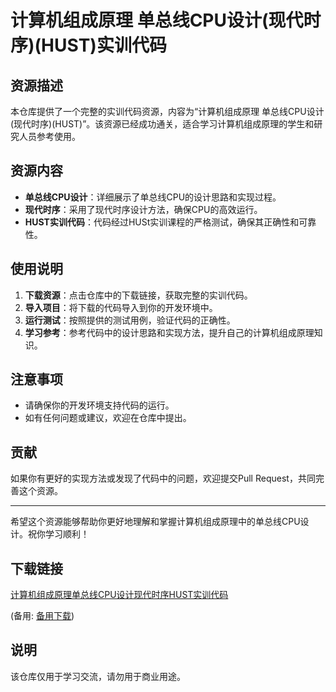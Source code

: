 # 计算机组成原理 单总线CPU设计(现代时序)(HUST)实训代码

## 资源描述

本仓库提供了一个完整的实训代码资源，内容为“计算机组成原理 单总线CPU设计(现代时序)(HUST)”。该资源已经成功通关，适合学习计算机组成原理的学生和研究人员参考使用。

## 资源内容

- **单总线CPU设计**：详细展示了单总线CPU的设计思路和实现过程。
- **现代时序**：采用了现代时序设计方法，确保CPU的高效运行。
- **HUST实训代码**：代码经过HUSt实训课程的严格测试，确保其正确性和可靠性。

## 使用说明

1. **下载资源**：点击仓库中的下载链接，获取完整的实训代码。
2. **导入项目**：将下载的代码导入到你的开发环境中。
3. **运行测试**：按照提供的测试用例，验证代码的正确性。
4. **学习参考**：参考代码中的设计思路和实现方法，提升自己的计算机组成原理知识。

## 注意事项

- 请确保你的开发环境支持代码的运行。
- 如有任何问题或建议，欢迎在仓库中提出。

## 贡献

如果你有更好的实现方法或发现了代码中的问题，欢迎提交Pull Request，共同完善这个资源。

---

希望这个资源能够帮助你更好地理解和掌握计算机组成原理中的单总线CPU设计。祝你学习顺利！

## 下载链接
[计算机组成原理单总线CPU设计现代时序HUST实训代码](https://pan.quark.cn/s/10e5bec37d0a) 

(备用: [备用下载](https://pan.baidu.com/s/1hdtx7ufzfQyVuwPbQn3fXw?pwd=1234))

## 说明

该仓库仅用于学习交流，请勿用于商业用途。
